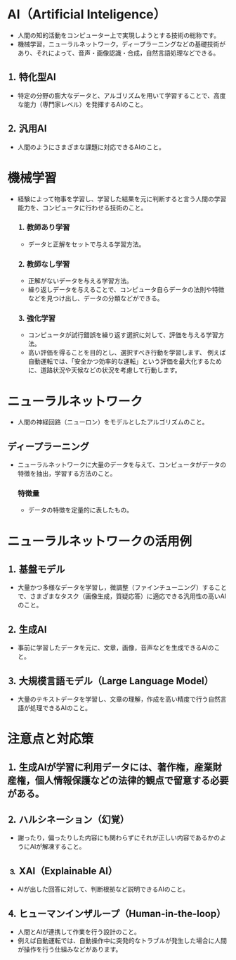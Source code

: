 # AI（Artificial Inteligence）
- 人間の知的活動をコンピューター上で実現しようとする技術の総称です。
- 機械学習，ニューラルネットワーク，ディープラーニングなどの基礎技術があり、それによって、音声・画像認識・合成，自然言語処理などできる。

## ⒈  特化型AI
- 特定の分野の膨大なデータと、アルゴリズムを用いて学習することで、高度な能力（専門家レベル）を発揮するAIのこと。

## ⒉  汎用AI
- 人間のようにさまざまな課題に対応できるAIのこと。

# 機械学習
- 経験によって物事を学習し、学習した結果を元に判断すると言う人間の学習能力を、コンピュータに行わせる技術のこと。
    
    ### ⒈  教師あり学習
    - データと正解をセットで与える学習方法。
    
    ### ⒉  教師なし学習
    - 正解がないデータを与える学習方法。
    - 繰り返しデータを与えることで、コンピュータ自らデータの法則や特徴などを見つけ出し、データの分類などができる。
    
    ### ⒊  強化学習
    - コンピュータが試行錯誤を繰り返す選択に対して、評価を与える学習方法。
    - 高い評価を得ることを目的とし、選択すべき行動を学習します、
    例えば自動運転では、「安全かつ効率的な運転」という評価を最大化するために、道路状況や天候などの状況を考慮して行動します。

# ニューラルネットワーク
- 人間の神経回路（ニューロン）をモデルとしたアルゴリズムのこと。

## ディープラーニング
- ニューラルネットワークに大量のデータを与えて、コンピュータがデータの特徴を抽出，学習する方法のこと。
    
    ### 特徴量
    - データの特徴を定量的に表したもの。

# ニューラルネットワークの活用例

## ⒈  基盤モデル
- 大量かつ多様なデータを学習し，微調整（ファインチューニング）することで、さまざまなタスク（画像生成，質疑応答）に適応できる汎用性の高いAIのこと。

## ⒉  生成AI
- 事前に学習したデータを元に、文章，画像，音声などを生成できるAIのこと。

## ⒊  大規模言語モデル（Large Language Model）
- 大量のテキストデータを学習し、文章の理解，作成を高い精度で行う自然言語が処理できるAIのこと。

# 注意点と対応策

## ⒈  生成AIが学習に利用データには、著作権，産業財産権，個人情報保護などの法律的観点で留意する必要がある。

## ⒉  ハルシネーション（幻覚）
- 謝ったり，偏ったりした内容にも関わらずにそれが正しい内容であるかのようにAIが解凍すること。

## ⒊  XAI（Explainable AI）
- AIが出した回答に対して、判断根拠など説明できるAIのこと。

## ⒋  ヒューマンインザループ（Human-in-the-loop）
- 人間とAIが連携して作業を行う設計のこと。
- 例えば自動運転では、自動操作中に突発的なトラブルが発生した場合に人間が操作を行う仕組みなどがあります。
